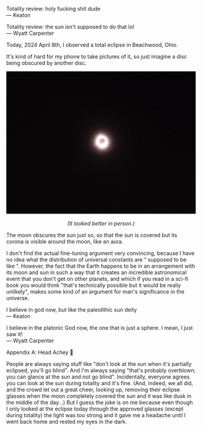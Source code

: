 Totality review: holy fucking shit dude\
— Keaton

Totality review: the sun isn't supposed to do that lol\
— Wyatt Carpenter

Today, 2024 April 8th, I observed a total eclipse in Beachwood, Ohio.

It's kind of hard for my phone to take pictures of it, so just imagine a disc being obscured by another disc.

![[My photo of a total solar eclipse from 2024 April 8th in Beachwood, Ohio.]](assets/observing_totality/1.jpg)
<center><i>(It looked better in person.)</i></center>

The moon obscures the sun just so, so that the sun is covered but its corona is visible around the moon, like an aura.

I don't find the actual fine-tuning argument very convincing, because I have no idea what the distribution of universal constants are “ supposed to be like ”. However, the fact that the Earth happens to be in an arrangement with its moon and sun in such a way that it creates an incredible astronomical event that you don't get on other planets, and which if you read in a sci-fi book you would think "that's technically possible but it would be really unlikely", makes some kind of an argument for man's significance in the universe.

I believe in god now, but like the paleolithic sun deity\
— Keaton

I believe in the platonic God now, the one that is just a sphere. I mean, I just saw it!\
— Wyatt Carpenter

Appendix A: Head Achey 🤕

People are always saying stuff like "don't look at the sun when it's partially eclipsed, you'll go blind". And I'm always saying "that's probably overblown; you can glance at the sun and not go blind". Incidentally, everyone agrees you can look at the sun during totality and it's fine. (And, indeed, we all did, and the crowd let out a great cheer, looking up, removing their eclipse glasses  when the moon completely covered the sun and it was like dusk in the middle of the day...) But I guess the joke is on me because even though I only looked at the eclipse today through the approved glasses (except during totality) the light was too strong and it gave me a headache until I went back home and rested my eyes in the dark.

<link rel="stylesheet" type="text/css" href="/style.css" /> <!-- This line is merely to style the page correctly in systems that respect such styling; it has no semantic meaning otherwise. -->
